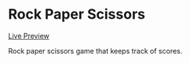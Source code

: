 # Rock Paper Scissors

[Live Preview](https://ramira4.github.io/rockPaperScissors/)

Rock paper scissors game that keeps track of scores. 
